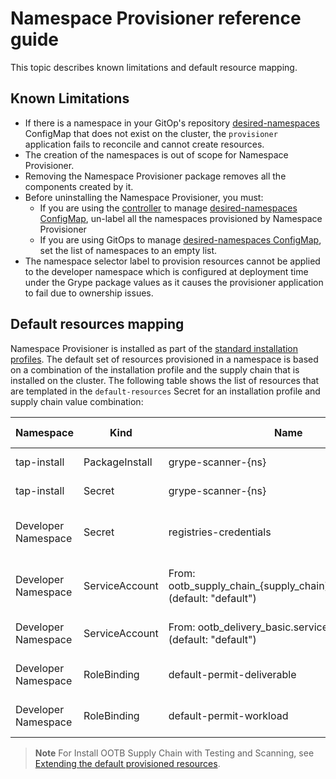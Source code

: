 # Namespace Provisioner reference guide

This topic describes known limitations and default resource mapping.

## <a id="known-limitations"></a>Known Limitations

- If there is a namespace in your GitOp's repository [desired-namespaces](about.hbs.md#desired-ns-configmap)
ConfigMap that does not exist on the cluster, the `provisioner` application fails to reconcile
and cannot create resources.
- The creation of the namespaces is out of scope for Namespace Provisioner.
- Removing the Namespace Provisioner package removes all the components created by it.
- Before uninstalling the Namespace Provisioner, you must:
  - If you are using the [controller](about.hbs.md#nsp-controller) to manage [desired-namespaces ConfigMap](about.hbs.md#desired-ns-configmap), un-label all the
    namespaces provisioned by Namespace Provisioner
  - If you are using GitOps to manage [desired-namespaces ConfigMap](about.hbs.md#desired-ns-configmap), set the list of namespaces to an
    empty list.
- The namespace selector label to provision resources cannot be applied to the developer namespace
  which is configured at deployment time under the Grype package values as it causes the provisioner
  application to fail due to ownership issues.

## <a id="default-resources-mapping"></a>Default resources mapping

Namespace Provisioner is installed as part of the [standard installation profiles](../about-package-profiles.hbs.md#profiles-and-packages).
The default set of resources provisioned in a namespace is
based on a combination of the installation profile and the supply chain that is installed
on the cluster. The following table shows the list of resources that are templated in the
`default-resources` Secret for an installation profile and supply chain value combination:

| Namespace  | Kind | Name | supply_chain | Install Profile | Reconcile |
| ------------- | ------------- | ------------- | ------------- | ------------- | ------------- |
| tap-install  | PackageInstall | grype-scanner-{ns} | testing_scanning | full, build | Yes  |
| tap-install  | Secret | grype-scanner-{ns} | testing_scanning | full, build | Yes |
| Developer Namespace  | Secret | registries-credentials | n/a | full, iterate, build, run | Yes |
| Developer Namespace  | ServiceAccount | From: ootb_supply_chain_{supply_chain}.service_account (default: "default") | n/a | full, iterate, build, run | No |
| Developer Namespace  | ServiceAccount | From: ootb_delivery_basic.service_account (default: "default") | n/a| full, iterate, run | No  |
| Developer Namespace  | RoleBinding | default-permit-deliverable | n/a | full, iterate, run | Yes  |
| Developer Namespace  | RoleBinding | default-permit-workload | n/a | full, iterate, build | Yes  |

>**Note** For Install OOTB Supply Chain with Testing and Scanning, see [Extending the default provisioned resources](how-tos.hbs.md#extending-default-resources).
